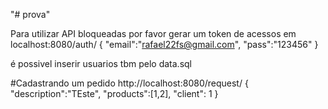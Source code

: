 "# prova" 

Para utilizar API bloqueadas por favor gerar um token de acessos em 
localhost:8080/auth/
{
	"email":"rafael22fs@gmail.com",
	"pass":"123456"
}

é possivel inserir usuarios tbm pelo data.sql


#Cadastrando um pedido
http://localhost:8080/request/
{
	"description":"TEste",
	"products":[1,2],
	"client": 1
}

